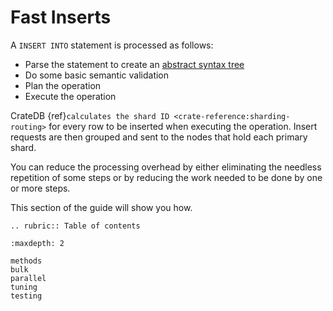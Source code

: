 # Fast Inserts

A `INSERT INTO` statement is processed as follows:

- Parse the statement to create an [abstract syntax tree]
- Do some basic semantic validation
- Plan the operation
- Execute the operation

CrateDB {ref}`calculates the shard ID <crate-reference:sharding-routing>` for
every row to be inserted when executing
the operation. Insert requests are then grouped and sent to the nodes that hold
each primary shard.

You can reduce the processing overhead by either eliminating the needless
repetition of some steps or by reducing the work needed to be done by one or
more steps.

This section of the guide will show you how.

```{eval-rst}
.. rubric:: Table of contents
```

```{toctree}
:maxdepth: 2

methods
bulk
parallel
tuning
testing
```

[abstract syntax tree]: https://en.wikipedia.org/wiki/Abstract_syntax_tree
